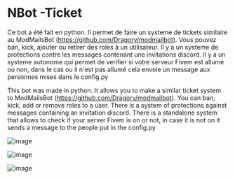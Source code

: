 # NBot -Ticket 

Ce bot a été fait en python.
Il permet de faire un systeme de tickets similaire au ModMailsBot (https://github.com/Dragory/modmailbot).
Vous pouvez ban, kick, ajouter ou retirer des roles à un utilisateur.
Il y a un systeme de protections contre les messages contenant une invitations discord.
Il y a un systeme autonome qui permet de verifier si votre serveur Fivem est allumé ou non, dans le cas ou il n'est pas allumé cela envoie un message aux personnes mises dans le config.py



This bot was made in python.
It allows you to make a similar ticket system to ModMailsBot (https://github.com/Dragory/modmailbot).
You can ban, kick, add or remove roles to a user.
There is a system of protections against messages containing an invitation discord.
There is a standalone system that allows to check if your server Fivem is on or not, in case it is not on it sends a message to the people put in the config.py


![image](https://github.com/user-attachments/assets/09c2abe1-9f61-4a6a-b4d3-8c3dbb4c2b5a)


![image](https://github.com/user-attachments/assets/30069404-e5ac-4b63-a7d4-363c54711f21)



![image](https://github.com/user-attachments/assets/943f6222-ca33-4e75-8908-e6a80a849665)




